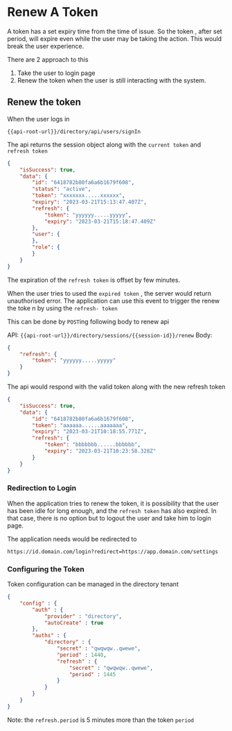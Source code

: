 # Renew A Token

A token has a set expiry  time from the time of issue. So the token , after set period, will expire even while the user may be taking the action. This would break the user experience.

There are 2 approach to this

1. Take the user to login page
2. Renew the token when the user is still interacting with the system.

## Renew the token

When the user logs in 

`{{api-root-url}}/directory/api/users/signIn`

The api returns the session object along with the `current token` and` refresh token`

```JSON
{
	"isSuccess": true,
	"data": {
		"id": "6418782b80fa6a6b1679f608",
		"status": "active",
		"token": "xxxxxxx.....xxxxxx",
		"expiry": "2023-03-21T15:13:47.407Z",
		"refresh": {
			"token": "yyyyyy.....yyyyy",
			"expiry": "2023-03-21T15:18:47.409Z"
		},
		"user": {
		},
		"role": {
		}
	}
}
```

The expiration of the `refresh token`  is offset by few minutes.

When the user tries to used the `expired token` , the server would return  unauthorised  error. The application can use this event to trigger the renew the toke n by using the `refresh- token`

This can be done by `POST`ing  following body to renew api

API: `{{api-root-url}}/directory/sessions/{{session-id}}/renew`
Body:
```JSON
{
	"refresh": {
		"token": "yyyyyy.....yyyyy"
	}
}
```

The api would respond with the valid token along with the new refresh token
```JSON
{
	"isSuccess": true,
	"data": {
		"id": "6418782b80fa6a6b1679f608",
		"token": "aaaaaa......aaaaaaa",
		"expiry": "2023-03-21T10:18:55.771Z",
		"refresh": {
			"token": "bbbbbbb......bbbbbb",
			"expiry": "2023-03-21T10:23:58.328Z"
		}
	}
}
```

### Redirection to Login

When the application tries to renew the token, it is possibility that the user has been idle for long enough, and the  `refresh token` has also expired. In that case, there is no option but to logout the user and take him to login page.

The application needs would be redirected to 

`https://id.domain.com/login?redirect=https://app.domain.com/settings`

### Configuring the Token

Token configuration can be managed in the directory tenant

```JSON
{
	"config" : {
        "auth" : {
            "provider" : "directory",
            "autoCreate" : true
        },
        "auths" : {
            "directory" : {
                "secret" : "qwqwqw..qwewe",
                "period" : 1440,
                "refresh" : {
                    "secret" : "qwqwqw..qwewe",
                    "period" : 1445
                }
            }
        }
    }
}
```

Note: the `refresh.period`  is 5 minutes more than the token `period`
